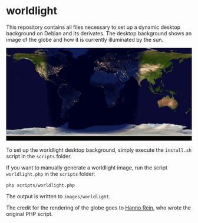 # worldlight

This repository contains all files necessary to set up a dynamic desktop background on Debian and its derivates. 
The desktop background shows an image of the globe and how it is currently illuminated by the sun.

![worldlight_example](/images/worldlight_example.jpg)

To set up the worldlight desktop background, simply execute the `install.sh` script in the `scripts` folder.

If you want to manually generate a worldlight image, run the script `worldlight.php` in the `scripts` folder:
```console
php scripts/worldlight.php
```
The output is written to `images/worldlight`.

The credit for the rendering of the globe goes to [Hanno Rein](http://old.hanno-rein.de/software/worldlight.html), who wrote the original PHP script.
